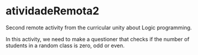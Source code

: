 # atividadeRemota2
Second remote activity from the curricular unity about Logic programming.


In this activity, we need to make a questioner that checks if the number of students in a random class is zero, odd or even.
